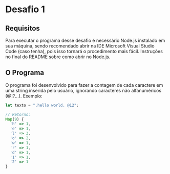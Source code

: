 # Desafio 1

## Requisitos

Para executar o programa desse desafio é necessário Node.js instalado em sua máquina, sendo recomendado abrir na IDE Microsoft Visual Studio Code (caso tenha), pois isso tornará o procedimento mais fácil. Instruções no final do README sobre como abrir no Node.js.

## O Programa

O programa foi desenvolvido para fazer a contagem de cada caractere em uma string inserida pelo usuário, ignorando caracteres não alfanuméricos (@!?...). Exemplo:

```javascript
let texto = ".hello world. @12";

// Retorno:
Map(9) {
  'h' => 1,
  'e' => 1,
  'l' => 3,
  'o' => 2,
  'w' => 1,
  'r' => 1,
  'd' => 1,
  '1' => 1,
  '2' => 1
}
```